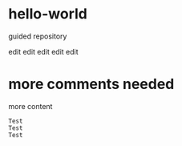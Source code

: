 # hello-world
guided repository

edit edit edit edit edit
# more comments needed

more content
```
Test
Test
Test
```


